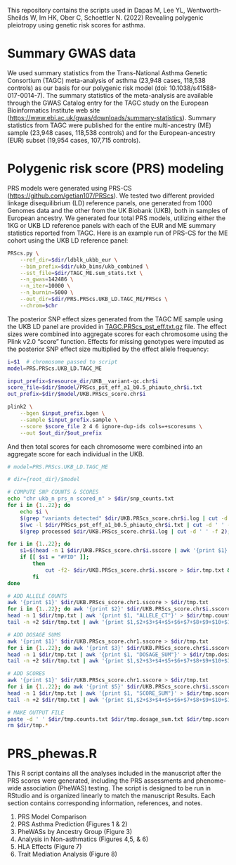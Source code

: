 This repository contains the scripts used in Dapas M, Lee YL, Wentworth-Sheilds W, Im HK, Ober C, Schoettler N. (2022) Revealing polygenic pleiotropy using genetic risk scores for asthma.


# Summary GWAS data
We used summary statistics from the Trans-National Asthma Genetic Consortium (TAGC) meta-analysis of asthma (23,948 cases, 118,538 controls) as our basis for our polygenic risk model (doi: 10.1038/s41588-017-0014-7). The summary statistics of the meta-analysis are available through the GWAS Catalog entry for the TAGC study on the European Bioinformatics Institute web site (https://www.ebi.ac.uk/gwas/downloads/summary-statistics). Summary statistics from TAGC were published for the entire multi-ancestry (ME) sample (23,948 cases, 118,538 controls) and for the European-ancestry (EUR) subset (19,954 cases, 107,715 controls). 

# Polygenic risk score (PRS) modeling
PRS models were generated using PRS-CS (https://github.com/getian107/PRScs). We tested two different provided linkage disequilibrium (LD) reference panels, one generated from 1000 Genomes data and the other from the UK Biobank (UKB), both in samples of European ancestry. We generated four total PRS models, utilizing either the 1KG or UKB LD reference panels with each of the EUR and ME summary statistics reported from TAGC. Here is an example run of PRS-CS for the ME cohort using the UKB LD reference panel:

```bash
PRScs.py \
    --ref_dir=$dir/ldblk_ukbb_eur \
    --bim_prefix=$dir/ukb_bims/ukb_combined \
    --sst_file=$dir/TAGC_ME.sum_stats.txt \
    --n_gwas=142486 \
    --n_iter=10000 \
    --n_burnin=5000 \
    --out_dir=$dir/PRS.PRScs.UKB_LD.TAGC_ME/PRScs \
    --chrom=$chr
```

The posterior SNP effect sizes generated from the TAGC ME sample using the UKB LD panel are provided in [TAGC.PRScs_pst_eff.txt.gz](https://github.com/mdapas/Asthma_PRS_PheWAS_UKB/blob/main/TAGC.PRScs_pst_eff.txt.gz) file. The effect sizes were combined into aggregate scores for each chromosome using the Plink v2.0 “score” function. Effects for missing genotypes were imputed as the posterior SNP effect size multiplied by the effect allele frequency:

```bash
i=$1  # chromosome passed to script
model=PRS.PRScs.UKB_LD.TAGC_ME

input_prefix=$resource_dir/UKB__variant-qc.chr$i
score_file=$dir/$model/PRScs_pst_eff_a1_b0.5_phiauto_chr$i.txt
out_prefix=$dir/$model/UKB.PRScs_score.chr$i

plink2 \
    --bgen $input_prefix.bgen \
    --sample $input_prefix.sample \
    --score $score_file 2 4 6 ignore-dup-ids cols=+scoresums \
    --out $out_dir/$out_prefix
```

And then total scores for each chromosome were combined into an aggregate score for each individual in the UKB.

```bash
# model=PRS.PRScs.UKB_LD.TAGC_ME

# dir={root_dir}/$model

# COMPUTE SNP COUNTS & SCORES
echo "chr ukb_n prs_n scored_n" > $dir/snp_counts.txt
for i in {1..22}; do
    echo $i \
    $(grep "variants detected" $dir/UKB.PRScs_score.chr$i.log | cut -d ' ' -f 2) \
    $(wc -l $dir/PRScs_pst_eff_a1_b0.5_phiauto_chr$i.txt | cut -d ' ' -f 1) \
    $(grep processed $dir/UKB.PRScs_score.chr$i.log | cut -d ' ' -f 2); done >> $dir/snp_counts.txt

for i in {1..22}; do
    s1=$(head -n 1 $dir/UKB.PRScs_score.chr$i.sscore | awk '{print $1}')
    if [[ $s1 = "#FID" ]];
        then
            cut -f2- $dir/UKB.PRScs_score.chr$i.sscore > $dir.tmp.txt && mv $dir.tmp.txt $dir/UKB.PRScs_score.chr$i.sscore
        fi
done

# ADD ALLELE COUNTS
awk '{print $1}' $dir/UKB.PRScs_score.chr1.sscore > $dir/tmp.txt
for i in {1..22}; do awk '{print $2}' $dir/UKB.PRScs_score.chr$i.sscore | paste $dir/tmp.txt - > $dir/tmp.2.txt && mv $dir/tmp.2.txt $dir/tmp.txt; done
head -n 1 $dir/tmp.txt | awk '{print $1, "ALLELE_CT"}' > $dir/tmp.counts.txt
tail -n +2 $dir/tmp.txt | awk '{print $1,$2+$3+$4+$5+$6+$7+$8+$9+$10+$11+$12+$13+$14+$15+$16+$17+$18+$19+$20+$21+$22+$23}' >> $dir/tmp.counts.txt

# ADD DOSAGE SUMS
awk '{print $1}' $dir/UKB.PRScs_score.chr1.sscore > $dir/tmp.txt
for i in {1..22}; do awk '{print $3}' $dir/UKB.PRScs_score.chr$i.sscore | paste $dir/tmp.txt - > $dir/tmp.2.txt && mv $dir/tmp.2.txt $dir/tmp.txt; done
head -n 1 $dir/tmp.txt | awk '{print $1, "DOSAGE_SUM"}' > $dir/tmp.dosage_sum.txt
tail -n +2 $dir/tmp.txt | awk '{print $1,$2+$3+$4+$5+$6+$7+$8+$9+$10+$11+$12+$13+$14+$15+$16+$17+$18+$19+$20+$21+$22+$23}' >> $dir/tmp.dosage_sum.txt

# ADD SCORES
awk '{print $1}' $dir/UKB.PRScs_score.chr1.sscore > $dir/tmp.txt
for i in {1..22}; do awk '{print $5}' $dir/UKB.PRScs_score.chr$i.sscore | paste $dir/tmp.txt - > $dir/tmp.2.txt && mv $dir/tmp.2.txt $dir/tmp.txt; done
head -n 1 $dir/tmp.txt | awk '{print $1, "SCORE_SUM"}' > $dir/tmp.score.txt
tail -n +2 $dir/tmp.txt | awk '{print $1,$2+$3+$4+$5+$6+$7+$8+$9+$10+$11+$12+$13+$14+$15+$16+$17+$18+$19+$20+$21+$22+$23}' >> $dir/tmp.score.txt

# MAKE OUTPUT FILE
paste -d ' ' $dir/tmp.counts.txt $dir/tmp.dosage_sum.txt $dir/tmp.score.txt | cut -d ' ' -f 1,2,4,6 > $dir/UKB.PRScs_score.ALL.sscoreSum.txt
rm $dir/tmp.*

```

# PRS_phewas.R
This R script contains all the analyses included in the manuscript after the PRS scores were generated, including the PRS assessments and phenome-wide association (PheWAS) testing. The script is designed to be run in RStudio and is organized linearly to match the manuscript Results. Each section contains corresponding information, references, and notes.
1.  PRS Model Comparison 
2.  PRS Asthma Prediction (Figures 1 & 2)
3.  PheWASs by Ancestry Group (Figure 3)
4.  Analysis in Non-asthmatics (Figures 4,5, & 6)
5.  HLA Effects (Figure 7)
6.  Trait Mediation Analysis (Figure 8)
